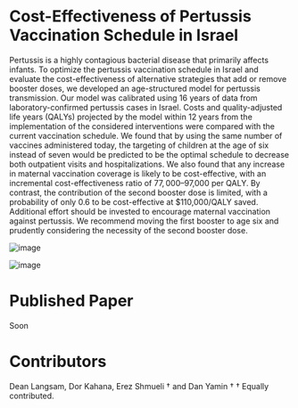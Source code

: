 # Cost-Effectiveness of Pertussis Vaccination Schedule in Israel
Pertussis is a highly contagious bacterial disease that primarily affects infants. To optimize the pertussis vaccination schedule in Israel and evaluate the cost-effectiveness of alternative strategies that add or remove booster doses, we developed an age-structured model for pertussis transmission. Our model was calibrated using 16 years of data from laboratory-confirmed pertussis cases in Israel. Costs and quality-adjusted life years (QALYs) projected by the model within 12 years from the implementation of the considered interventions were compared with the current vaccination schedule. We found that by using the same number of vaccines administered today, the targeting of children at the age of six instead of seven would be predicted to be the optimal schedule to decrease both outpatient visits and hospitalizations. We also found that any increase in maternal vaccination coverage is likely to be cost-effective, with an incremental cost-effectiveness ratio of $77,000–$97,000 per QALY. By contrast, the contribution of the second booster dose is limited, with a probability of only 0.6 to be cost-effective at $110,000/QALY saved. Additional effort should be invested to encourage maternal vaccination against pertussis. We recommend moving the first booster to age six and prudently considering the necessity of the second booster dose.

![image](https://user-images.githubusercontent.com/7852981/120222859-4d499080-c249-11eb-9cd3-01696c281d9c.png)

![image](https://user-images.githubusercontent.com/7852981/120222929-6ce0b900-c249-11eb-8079-f4ecc608efcb.png)

# Published Paper
Soon

# Contributors
Dean Langsam, Dor Kahana, Erez Shmueli † and Dan Yamin †
†	Equally contributed.
